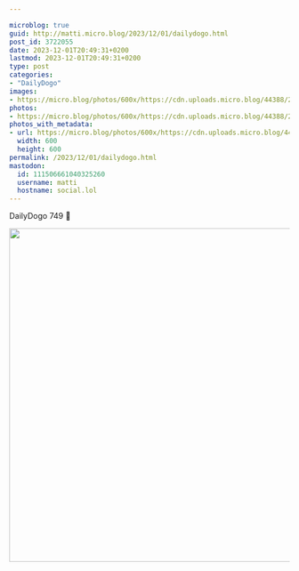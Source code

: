 ```yaml
---

microblog: true
guid: http://matti.micro.blog/2023/12/01/dailydogo.html
post_id: 3722055
date: 2023-12-01T20:49:31+0200
lastmod: 2023-12-01T20:49:31+0200
type: post
categories:
- "DailyDogo"
images:
- https://micro.blog/photos/600x/https://cdn.uploads.micro.blog/44388/2023/665d69e92bd94908aadae2a96c12d9df.jpg
photos:
- https://micro.blog/photos/600x/https://cdn.uploads.micro.blog/44388/2023/665d69e92bd94908aadae2a96c12d9df.jpg
photos_with_metadata:
- url: https://micro.blog/photos/600x/https://cdn.uploads.micro.blog/44388/2023/665d69e92bd94908aadae2a96c12d9df.jpg
  width: 600
  height: 600
permalink: /2023/12/01/dailydogo.html
mastodon:
  id: 111506661040325260
  username: matti
  hostname: social.lol
---
```

DailyDogo 749 🐶

<img src="/media/uploads/2023/665d69e92bd94908aadae2a96c12d9df.jpg" width="600" height="600" alt="" />
